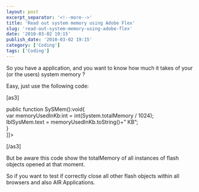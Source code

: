 ```yaml
---
layout: post
excerpt_separator: '<!--more-->'
title: 'Read out system memory using Adobe Flex'
slug: 'read-out-system-memory-using-adobe-flex'
date: '2010-03-02 19:15'
publish_date: '2010-03-02 19:15'
category: ['Coding']
tags: ['Coding']
---
```

So you have a application, and you want to know how much it takes of your (or
the users) system memory ?  
  
Easy, just use the following code:  
  
  
  
[as3]  
  
  
  
  
  
public function SySMem():void{  
var memoryUsedInKb:int = int(System.totalMemory / 1024);  
lblSysMem.text = memoryUsedInKb.toString()+” KB”;  
}  
]]>  
  
  
  
[/as3]  
  
But be aware this code show the totalMemory of all instances of flash objects
opened at that moment.  
  
So if you want to test if correctly close all other flash objects within all
browsers and also AIR Applications.

